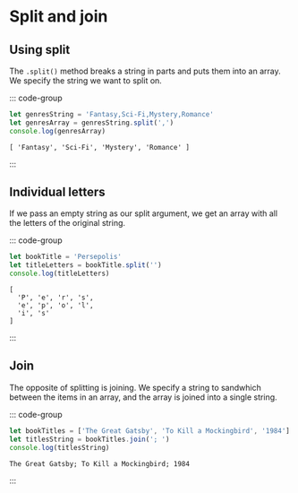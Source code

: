 # Split and join

<Vimeo id="911915553" />

## Using split

The `.split()` method breaks a string in parts and puts them into an array. We
specify the string we want to split on.

::: code-group

```js
let genresString = 'Fantasy,Sci-Fi,Mystery,Romance'
let genresArray = genresString.split(',')
console.log(genresArray)
```

```console [output]
[ 'Fantasy', 'Sci-Fi', 'Mystery', 'Romance' ]
```

:::

## Individual letters

If we pass an empty string as our split argument, we get an array with all the
letters of the original string.

::: code-group

```js
let bookTitle = 'Persepolis'
let titleLetters = bookTitle.split('')
console.log(titleLetters)
```

```console [output]
[
  'P', 'e', 'r', 's',
  'e', 'p', 'o', 'l',
  'i', 's'
]

```

:::

## Join

The opposite of splitting is joining. We specify a string to sandwhich between
the items in an array, and the array is joined into a single string.

::: code-group

```js
let bookTitles = ['The Great Gatsby', 'To Kill a Mockingbird', '1984']
let titlesString = bookTitles.join('; ')
console.log(titlesString)
```

```console [output]
The Great Gatsby; To Kill a Mockingbird; 1984
```

:::
